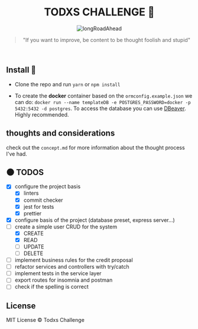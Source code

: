 <div align="center">

# TODXS CHALLENGE :milky_way:

<img alt="longRoadAhead" src="https://thumbs.gfycat.com/CanineSameEwe-small.gif" />
<blockquote >"If you want to improve, be content to be thought foolish and stupid"</blockquote>
</br>
</div>

## Install :wrench:

* Clone the repo and run ``yarn`` or ``npm install``

* To create the **docker** container based on the `ormconfig.example.json` we can do: ``docker run --name templateDB -e POSTGRES_PASSWORD=docker -p 5432:5432 -d postgres``. To access the database you can use [DBeaver](https://dbeaver.io/). Highly recommended.

## thoughts and considerations

check out the ``concept.md`` for more information about the thought process I've had.

## :new_moon: TODOS

* [x] configure the project basis
  * [x] linters
  * [x] commit checker
  * [x] jest for tests
  * [x] prettier
* [x] configure basis of the project (database preset, express server...)
* [ ] create a simple user CRUD for the system
  * [x] CREATE
  * [x] READ
  * [ ] UPDATE
  * [ ] DELETE
* [ ] implement business rules for the credit proposal
* [ ] refactor services and controllers with try/catch
* [ ] implement tests in the service layer
* [ ] export routes for insomnia and postman
* [ ] check if the spelling is correct

## License

MIT License © Todxs Challenge
